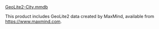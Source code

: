 [GeoLite2-City.mmdb](https://dev.maxmind.com/geoip/geoip2/geolite2/#Downloads)

This product includes GeoLite2 data created by MaxMind, available from
<a href="https://www.maxmind.com">https://www.maxmind.com</a>.

